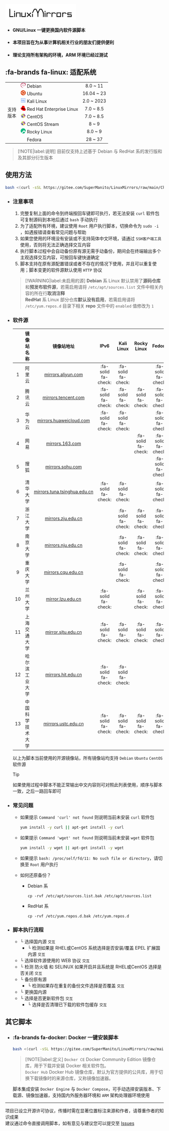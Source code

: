 ![](./img/logo.png)

- #### __GNU/Linux 一键更换国内软件源脚本__ <!-- {docsify-ignore} -->
- #### __本项目旨在为从事计算机相关行业的朋友们提供便利__ <!-- {docsify-ignore} -->
- #### __理论支持所有架构的环境，ARM 环境已经过测试__ <!-- {docsify-ignore} -->

## :fa-brands fa-linux: 适配系统

<table>
<tr>
    <td rowspan="9"> 支持<br/>版本<br/>
</tr>
<tr>
    <td><a href="https://www.debian.org"><img src="./img/icon/debian.svg" width="16" height="16"/></a>&nbsp;Debian</td>
    <td align="center">8.0 ~ 11</td>
</tr>
<tr>
    <td><a href="https://cn.ubuntu.com"><img src="./img/icon/ubuntu.svg" width="16" height="16"/></a>&nbsp;Ubuntu</td>
    <td align="center">16.04 ~ 23</td>
</tr>
<tr>
    <td><a href="https://www.kali.org"><img src="./img/icon/kali.svg" width="16" height="16"/></a>&nbsp;Kali Linux</td>
    <td align="center">2.0 ~ 2023</td>
</tr>
<tr>
    <td><a href="https://access.redhat.com/products/red-hat-enterprise-linux"><img src="./img/icon/redhat.svg" width="16" height="16"/></a>&nbsp;Red Hat Enterprise Linux</td>
    <td align="center">7.0 ~ 8.5</td>
</tr>
<tr>
    <td><a href="https://www.centos.org/centos-linux"><img src="./img/icon/centos.svg" width="16" height="16"/></a>&nbsp;CentOS</td>
    <td align="center">7.0 ~ 8.5</td>
</tr>
<tr>
    <td><a href="https://www.centos.org/centos-stream"><img src="./img/icon/centos.svg" width="16" height="16"/></a>&nbsp;CentOS Stream</td>
    <td align="center">8 ~ 9</td>
</tr>
<tr>
    <td><a href="https://rockylinux.org"><img src="./img/icon/rocky.svg" width="16" height="16"/></a>&nbsp;Rocky Linux</td>
    <td align="center">8.0 ~ 9</td>
</tr>
<tr>
    <td><a href="https://fedoraproject.org/zh-Hans"><img src="./img/icon/fedora.ico" width="16" height="16"/></a>&nbsp;Fedora</td>
    <td align="center">28 ~ 37</td>
</tr>
</table>

> [!NOTE|label:说明]
> 目前仅支持上述基于 Debian 与 RedHat 系的发行版和及其部分衍生版本

## <i class="fa-solid fa-wheelchair-move fa-bounce" style=" --fa-bounce-start-scale-x: 1; --fa-bounce-start-scale-y: 1; --fa-bounce-jump-scale-x: 1; --fa-bounce-jump-scale-y: 1; --fa-bounce-land-scale-x: 1; --fa-bounce-land-scale-y: 1; " ></i> 使用方法

```bash
bash <(curl -sSL https://gitee.com/SuperManito/LinuxMirrors/raw/main/ChangeMirrors.sh)
```

- ### 注意事项 

  1. 完整复制上面的命令到终端按回车键即可执行，若无法安装 `curl` 软件包可复制源码到本地后通过 `bash` 手动执行  
  2. 为了适配所有环境，建议使用 `Root` 用户执行脚本，切换命令为 `sudo -i` ，如遇报错请查看常见问题与帮助  
  3. 如果您使用的环境没有安装或不支持简体中文环境，请通过 `SSH客户端工具` 使用，否则将无法正确选择交互内容  
  4. 执行脚本过程中会自动备份原有源无需手动备份，期间会在终端输出多个主观选择交互内容，可按回车键快速确定  
  5. 脚本支持在原有源配置错误或者不存在的情况下使用，并且可以重复使用；脚本变更的软件源默认使用 `HTTP` 协议

  > [!WARNING|label:未启用的源]
  > **Debian** 系 Linux 默认禁用了**源码仓库**和**预发布软件源**，若需启用请将 `/etc/apt/sources.list` 文件中相关内容的所在行**取消注释**  
  > **RedHat** 系 Linux 部分仓库**默认没有启用**，若需启用请将 `/etc/yum.repos.d` 目录下相关 **repo** 文件中的 `enabled` 值修改为 `1`

- ### <i class="fa-solid fa-list-ol fa-fade" style="--fa-animation-duration: 2s; --fa-fade-opacity: 0.6;" ></i> 软件源

  | | 镜像站名称 | 镜像站地址 | IPv6 | Kali Linux | Rocky Linux | Fedora | EPEL |
  | :------: | :------: | :------: | :------: | :------: | :------: | :------: | :------: |
  | 1 | 阿里云 | [mirrors.aliyun.com](https://mirrors.aliyun.com) | :fa-solid fa-check: | :fa-solid fa-check: |  | :fa-solid fa-check: | :fa-solid fa-check: |
  | 2 | 腾讯云 | [mirrors.tencent.com](https://mirrors.tencent.com) | :fa-solid fa-check: | :fa-solid fa-check: | :fa-solid fa-check: | :fa-solid fa-check: | :fa-solid fa-check: |
  | 3 | 华为云 | [mirrors.huaweicloud.com](https://mirrors.huaweicloud.com) | :fa-solid fa-check: | :fa-solid fa-check: |  | :fa-solid fa-check: | :fa-solid fa-check: |
  | 4 | 网易 | [mirrors.163.com](https://mirrors.163.com) |  |  | :fa-solid fa-check: | :fa-solid fa-check: |  |
  | 5 | 搜狐 | [mirrors.sohu.com](https://mirrors.sohu.com) |  |  |  | :fa-solid fa-check: |  |
  | 6 | 清华大学 | [mirrors.tuna.tsinghua.edu.cn](https://mirrors.tuna.tsinghua.edu.cn) | :fa-solid fa-check: | :fa-solid fa-check: |  | :fa-solid fa-check: | :fa-solid fa-check: |
  | 7 | 浙江大学 | [mirrors.zju.edu.cn](https://mirrors.zju.edu.cn) |  | :fa-solid fa-check: | :fa-solid fa-check: | :fa-solid fa-check: | :fa-solid fa-check: |
  | 8 | 南京大学 | [mirrors.nju.edu.cn](https://mirrors.nju.edu.cn) |  | :fa-solid fa-check: | :fa-solid fa-check: | :fa-solid fa-check: | :fa-solid fa-check: |
  | 9 | 重庆大学 | [mirrors.cqu.edu.cn](https://mirrors.cqu.edu.cn) |  | :fa-solid fa-check: |  | :fa-solid fa-check: | :fa-solid fa-check: |
  | 10 | 兰州大学 | [mirror.lzu.edu.cn](https://mirror.lzu.edu.cn) | :fa-solid fa-check: |  | :fa-solid fa-check: | :fa-solid fa-check: | :fa-solid fa-check: |
  | 11 | 上海交通大学 | [mirror.sjtu.edu.cn](https://mirror.sjtu.edu.cn) | :fa-solid fa-check: | :fa-solid fa-check: | :fa-solid fa-check: | :fa-solid fa-check: | :fa-solid fa-check: |
  | 12 | 哈尔滨工业大学 | [mirrors.hit.edu.cn](https://mirrors.hit.edu.cn) | :fa-solid fa-check: | :fa-solid fa-check: |  |  | :fa-solid fa-check: |
  | 13 | 中国科学技术大学 | [mirrors.ustc.edu.cn](https://mirrors.ustc.edu.cn) | :fa-solid fa-check: | :fa-solid fa-check: | :fa-solid fa-check: | :fa-solid fa-check: | :fa-solid fa-check: |

  以上为脚本当前使用的开源镜像站，所有镜像站均支持 `Debian` `Ubuntu` `CentOS` 软件源

  > [!TIP]
  > 如果使用过程中脚本不能正常输出中文内容则可对照此列表使用，顺序与脚本一致，之后一路回车即可

- ### <i class="fa-regular fa-square-question fa-beat" style="--fa-animation-duration: 2s;"></i> 常见问题

  - 如果提示 `Command 'curl' not found` 则说明当前未安装 `curl` 软件包

    ```bash
    yum install -y curl || apt-get install -y curl
    ```

  - 如果提示 `Command 'wget' not found` 则说明当前未安装 `wget` 软件包

    ```bash
    yum install -y wget || apt-get install -y wget
    ```

  - 如果提示 `bash: /proc/self/fd/11: No such file or directory`，请切换至 `Root` 用户执行

  - 如何还原备份？

    - Debian 系

      ```
      cp -rvf /etc/apt/sources.list.bak /etc/apt/sources.list
      ```

    - RedHat 系

      ```
      cp -rvf /etc/yum.repos.d.bak /etc/yum.repos.d
      ```

- ### <i class="fa-regular fa-list-tree fa-fade" style="--fa-animation-duration: 2s; --fa-fade-opacity: 0.6;" ></i> 脚本执行流程

  - └ 选择国内源 `交互`
    - └ 检测如果是 RHEL或CentOS 系统选择是否安装/覆盖 EPEL 扩展国内源 `交互`
  - └ 选择软件源使用的 WEB 协议 `交互`
  - └ 检测 防火墙 和 SELINUX 如果开启并且系统是 RHEL或CentOS 选择是否关闭 `交互`
  - └ 备份原有源
    - └ 检测如果存在重复的备份文件选择是否覆盖 `交互`
  - └ 更换国内源
  - └ 选择是否更新软件包 `交互`
    - └ 选择是否清理已下载的软件包缓存 `交互`

## <i class="fa-regular fa-file-circle-plus fa-fade" style="--fa-animation-duration: 2s; --fa-fade-opacity: 0.6;" ></i> 其它脚本

  - ### :fa-brands fa-docker: Docker 一键安装脚本 <!-- {docsify-ignore} -->

    ```bash
    bash <(curl -sSL https://gitee.com/SuperManito/LinuxMirrors/raw/main/DockerInstallation.sh)
    ```

    > [!NOTE|label:定义]
    > `Docker CE` Docker Community Edition 镜像仓库，用于下载并安装 Docker 相关软件包。  
    > `Docker Hub` Docker Hub 镜像仓库，默认为官方提供的公共库，用于切换下载镜像时的来源仓库，又称镜像加速器。

    脚本集成安装 `Docker Engine` 与 `Docker Compose`，可手动选择安装版本、下载源、镜像加速器，支持国内外服务器环境和 `ARM` 架构处理器环境使用

***

项目已设立开源许可协议，传播时需在显著位置标注来源和作者，请尊重作者的知识成果  
建议通过命令直接调用脚本，如有意见与建议您可以提交至 [Issues](https://github.com/SuperManito/LinuxMirrors/issues)
